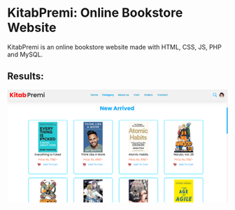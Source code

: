 # KitabPremi: Online Bookstore Website

KitabPremi is an online bookstore website made with HTML, CSS, JS, PHP and MySQL.

## Results:

![KitabPremi Home Page](outputs/kitabpremi_home_page.png)
